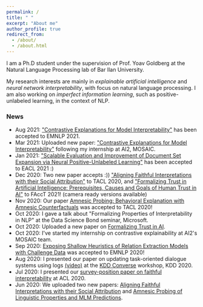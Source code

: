 ```yaml
---
permalink: /
title: " "
excerpt: "About me"
author_profile: true
redirect_from: 
  - /about/
  - /about.html
---
```


I am a Ph.D student under the supervision of Prof. Yoav Goldberg at the Natural Language Processing lab of Bar Ilan University.

My research interests are mainly in *explainable artificial intelligence* and *neural network interpretability*, with focus on natural language processing. I am also working on *imperfect information learning*, such as positive-unlabeled learning, in the context of NLP.

### News

* Aug 2021: ["Contrastive Explanations for Model Interpretability"](https://arxiv.org/abs/2103.01378) has been accepted to EMNLP 2021.
* Mar 2021: Uploaded new paper: ["Contrastive Explanations for Model Interpretability"](https://arxiv.org/abs/2103.01378) following my internship at AI2, MOSAIC.
* Jan 2021: ["Scalable Evaluation and Improvement of Document Set Expansion via Neural Positive-Unlabeled Learning"](https://arxiv.org/abs/1910.13339) has been accepted to EACL 2021 :)
* Dec 2020: Two new paper accepts :)) ["Aligning Faithful Interpretations with their Social Attribution"](https://arxiv.org/abs/2006.01067) to TACL 2020, and ["Formalizing Trust in Artificial Intelligence: Prerequisites, Causes and Goals of Human Trust in AI"](https://arxiv.org/abs/2010.07487) to FAccT 2021! (camera ready versions available)
* Nov 2020: Our paper [Amnesic Probing: Behavioral Explanation with Amnesic Counterfactuals](https://arxiv.org/abs/2006.00995) was accepted to TACL 2020!
* Oct 2020: I gave a talk about "Formalizing Properties of Interpretability in NLP" at the Data Science Bond seminar, Microsoft.
* Oct 2020: Uploaded a new paper on [Formalizing Trust in AI](https://arxiv.org/abs/2010.07487).
* Oct 2020: I've started my internship on contrastive explainability at AI2's MOSAIC team.
* Sep 2020: [Exposing Shallow Heuristics of Relation Extraction Models with Challenge Data](https://arxiv.org/pdf/2010.03656.pdf) was accepted to EMNLP 2020!
* Aug 2020: I presented our paper on updating task-oriented dialogue systems using logs [(video)](https://www.youtube.com/watch?v=_4Crv-RZWpg) at the [KDD Converse](https://conversekdd20.github.io/) workshop, KDD 2020.
* Jul 2020: I presented our [survey-position paper on faithful interpretability](https://arxiv.org/abs/2004.03685) at ACL 2020. 
* Jun 2020: We uploaded two new papers: [Aligning Faithful Interpretations with their Social Attribution](https://arxiv.org/abs/2006.01067) and [Amnesic Probing of Linguistic Properties and MLM Predictions](https://arxiv.org/abs/2006.00995).


